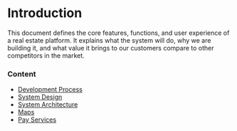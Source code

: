 # Introduction

This document defines the core features, functions, and user experience of a
real estate platform. It explains what the system will do, why we are building
it, and what value it brings to our customers compare to other competitors in
the market.

### Content

- [Development Process](./development-process.md)
- [System Design](./system-design.md)
- [System Architecture](/system-architecture-components.md)
- [Maps](./maps-providers.md)
- [Pay Services](/payment-services.md)
